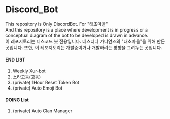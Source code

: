 # Discord_Bot
This repository is Only DiscordBot. For "태초마을"   
And this repository is a place where development is in progress or a conceptual diagram of the bot to be developed is drawn in advance.   
이 레포지토리는 디스코드 봇 전용입니다. 데스티니 가디언즈의 "태초마을"을 위해 만든 곳입니다.
또한, 이 레포지토리는 개발중이거나 개발하려는 방향을 그려두는 곳입니다.   


#### END LIST
1. Weekly Xur-bot
2. 소라고둥(고동)
3. (private) 1Hour Reset Token Bot
4. (private) Auto Emoji Bot

#### DOING List
1. (private) Auto Clan Manager